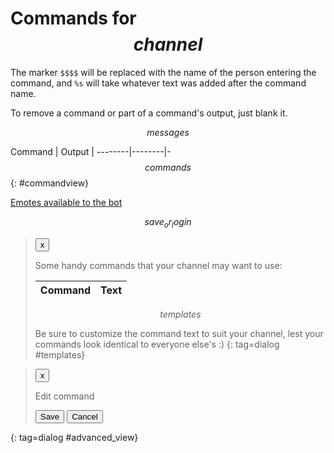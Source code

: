 # Commands for $$channel$$

The marker `$$$$` will be replaced with the name of the person entering the
command, and `%s` will take whatever text was added after the command name.

To remove a command or part of a command's output, just blank it.

$$messages$$

Command | Output |
--------|--------|-
$$commands$$
{: #commandview}

[Emotes available to the bot](/emotes)

$$save_or_login$$

> <button type=button class=dialog_cancel>x</button>
>
> Some handy commands that your channel may want to use:
>
> Command | Text
> --------|------
> $$templates$$
>
> Be sure to customize the command text to suit your channel, lest your commands
> look identical to everyone else's :)
{: tag=dialog #templates}

<style>
table {width: 100%;}
th, td {width: 100%;}
th:first-of-type, th:last-of-type, td:first-of-type, td:last-of-type {width: max-content;}
td:nth-of-type(2n+1) {white-space: nowrap;}

#templates tbody tr:nth-child(odd) {
	background: #eef;
	cursor: pointer;
}

#templates tbody tr:nth-child(even) {
	background: #eff;
	cursor: pointer;
}

#templates tbody tr:hover {
	background: #ff0;
}

.iftrue {border-color: #0bb;}
.iffalse {border-color: #a08;}

#advanced_view {
	max-height: 100%;
	overflow-y: auto;
}
</style>

> <button type=button class=dialog_cancel>x</button>
>
> Edit command <code id=cmdname></code>
>
> <div id=command_details></div>
>
> <p><button type=button id=save_advanced>Save</button> <button type=button class=dialog_close>Cancel</button></p>
>
{: tag=dialog #advanced_view}
